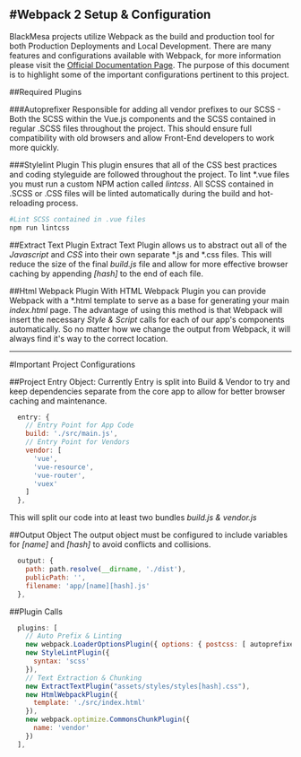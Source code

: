 #Webpack 2 Setup & Configuration
---

BlackMesa projects utilize Webpack as the build and production tool for both Production Deployments and Local Development. There are many features and configurations available with Webpack, for more information please visit the [Official Documentation Page](https://webpack.js.org/configuration/, "Webpack 2 Official Documentation"). The purpose of this document is to highlight some of the important configurations pertinent to this project.

##Required Plugins

###Autoprefixer
Responsible for adding all vendor prefixes to our SCSS - Both the SCSS within the Vue.js components and the SCSS contained in regular .SCSS files throughout the project. This should ensure full compatibility with old browsers and allow Front-End developers to work more quickly.

###Stylelint Plugin
This plugin ensures that all of the CSS best practices and coding styleguide are followed throughout the project. To lint *.vue files you must run a custom NPM action called *lintcss*. All SCSS contained in .SCSS or .CSS files will be linted automatically during the build and hot-reloading process.

```bash
#Lint SCSS contained in .vue files
npm run lintcss
```
##Extract Text Plugin
Extract Text Plugin allows us to abstract out all of the *Javascript* and *CSS* into their own separate *.js and *.css files. This will reduce the size of the final *build.js* file and allow for more effective browser caching by appending *[hash]* to the end of each file.

##Html Webpack Plugin
With HTML Webpack Plugin you can provide Webpack with a *.html template to serve as a base for generating your main *index.html* page. The advantage of using this method is that Webpack will insert the necessary *Style & Script* calls for each of our app's components automatically. So no matter how we change the output from Webpack, it will always find it's way to the correct location.

---

#Important Project Configurations

##Project Entry Object:
Currently Entry is split into Build & Vendor to try and keep dependencies separate from the core app to allow for better browser caching and maintenance.

```javascript
  entry: {
    // Entry Point for App Code
    build: './src/main.js',
    // Entry Point for Vendors
    vendor: [
      'vue',
      'vue-resource',
      'vue-router',
      'vuex'
    ]
  },
```
This will split our code into at least two bundles *build.js & vendor.js*

##Output Object
The output object must be configured to include variables for *[name]* and *[hash]* to avoid conflicts and collisions.

```javascript
  output: {
    path: path.resolve(__dirname, './dist'),
    publicPath: '',
    filename: 'app/[name][hash].js'
  },
```

##Plugin Calls
```javascript
  plugins: [
    // Auto Prefix & Linting
    new webpack.LoaderOptionsPlugin({ options: { postcss: [ autoprefixer ]  } }),
    new StyleLintPlugin({
      syntax: 'scss'
    }),
    // Text Extraction & Chunking
    new ExtractTextPlugin("assets/styles/styles[hash].css"),
    new HtmlWebpackPlugin({
      template: './src/index.html'
    }),
    new webpack.optimize.CommonsChunkPlugin({
      name: 'vendor'
    })
  ],
```
